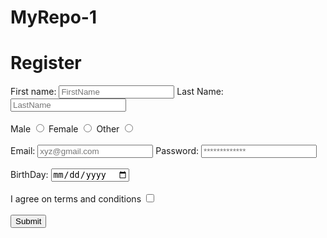 # MyRepo-1

<!DOCTYPE html>
<html>
<head>
<title>Login Form</title>
</head>
<boby>
<h1> Register</h1>
<form>
<label for="fname"> First name:</label>
<input type="text" id="fname" placeholder="FirstName" required>
<label for="lname"> Last Name: </label>
<input type="text" id="lname" placeholder="LastName" required>
<br></br>
<label for="male">Male</label>
<input name="selectRadio" type="radio" id="male" value="maleVal" >
<label for="female">Female</label>
<input name="selectRadio" id="female" type="radio" value="femalVal" >
<label for="other">Other</label>
<input name="selectRadio" id="other" type="radio" value="otherVal">
<br></br>
<label for="emailid">Email:</label>
<input name="EmailAddress" id="emailid" type="email" placeholder="xyz@gmail.com" required>
<label for="password" > Password: </password>
<input name="pass" type="password" id="password" placeholder="*************" pattern=".{5,10}"  title="5 to 10 characters" required>
<br></br>
<lable for="BirthDate" >BirthDay: </label>
<input type="date" name="datepicking" id="BirthDate" required>
<br></br>
<label for="t&c">I agree on terms and conditions</lable >
<input type="checkbox" name="cBox" id="t&c" required>
<br></br>
<input type = "submit">
</form>
</body>

</html>
